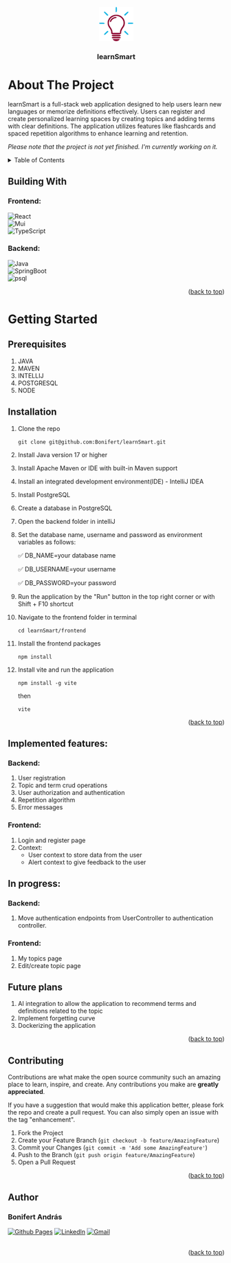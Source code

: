 <br />
<div align="center">
  <a href="https://github.com/Bonifert/learnSmart">
    <img src="frontend/public/light.png" alt="Logo" width="80" height="80">
  </a>

<h3 align="center">learnSmart</h3>
</div>

# About The Project

<p>
   learnSmart is a full-stack web application designed to help users learn new languages or memorize definitions effectively. Users can register and create personalized learning spaces by creating topics and adding terms with clear definitions. The application utilizes features like flashcards and spaced repetition algorithms to enhance learning and retention. 
</p>

_Please note that the project is not yet finished. I'm currently working on it._  




<!-- TABLE OF CONTENTS -->
<details>
  <summary>Table of Contents</summary>
  <ol>
    <li>
      <a href="#about-the-project">About The Project</a>
      <ul>
        <li><a href="#building-with">Built With</a></li>
        <li><a href="#implemented-features">Implemented features</a></li>
        <li><a href="#in-progress">In progress</a></li>
        <li><a href="#future-plans">Future plans</a></li>
      </ul>
    </li>
     <li>
       <a href="#getting-started">Getting Started</a>
      <ul>
      <li><a href="#prerequisites">Prerequisites</a></li>
        <li><a href="#installation">Installation</a></li>
      </ul>
     </li>
    <li><a href="#contributing">Contributing</a></li>
    <li><a href="#author">Author</a></li>
  </ol>
</details>


## Building With

### Frontend:

![React] <br/> ![Mui] <br/> ![TypeScript] <br/>

### Backend: <br/>

![Java] <br/> ![SpringBoot]<br/> ![psql]

<p align="right">(<a href="#about-the-project">back to top</a>)</p>


# Getting Started

## Prerequisites

1. JAVA
2. MAVEN
3. INTELLIJ
4. POSTGRESQL
5. NODE

## Installation

1. Clone the repo
   ```shell
   git clone git@github.com:Bonifert/learnSmart.git
   ```
2. Install Java version 17 or higher


3. Install Apache Maven or IDE with built-in Maven support


4. Install an integrated development environment(IDE) - IntelliJ IDEA


5. Install PostgreSQL


6. Create a database in PostgreSQL


7. Open the backend folder in intelliJ


8. Set the database name, username and password as environment variables as follows:

   ✅ DB_NAME=your database name

   ✅ DB_USERNAME=your username

   ✅ DB_PASSWORD=your password


9. Run the application by the "Run" button in the top right corner or with Shift + F10 shortcut


10. Navigate to the frontend folder in terminal
     ```shell
     cd learnSmart/frontend
     ```

11. Install the frontend packages
     ```shell
     npm install
     ```

12. Install vite and run the application
     ```shell
     npm install -g vite
     ```
    then
     ```shell
     vite
     ```

<p align="right">(<a href="#about-the-project">back to top</a>)</p>


## Implemented features:

### Backend:

1. User registration
2. Topic and term crud operations
3. User authorization and authentication
4. Repetition algorithm
5. Error messages

### Frontend:

1. Login and register page
2. Context:
   - User context to store data from the user
   - Alert context to give feedback to the user

## In progress:

### Backend:

1. Move authentication endpoints from UserController to authentication controller.

### Frontend:

1. My topics page
2. Edit/create topic page

## Future plans

1. AI integration to allow the application to recommend terms and definitions related to the topic
2. Implement forgetting curve
3. Dockerizing the application

<!-- GETTING STARTED -->

<p align="right">(<a href="#about-the-project">back to top</a>)</p>

<!-- CONTRIBUTING -->

## Contributing

Contributions are what make the open source community such an amazing place to learn, inspire, and create. Any
contributions you make are **greatly appreciated**.

If you have a suggestion that would make this application better, please fork the repo and create a pull request. You can also
simply open an issue with the tag "enhancement".

1. Fork the Project
2. Create your Feature Branch (```git checkout -b feature/AmazingFeature```)
3. Commit your Changes (`git commit -m 'Add some AmazingFeature'`)
4. Push to the Branch (`git push origin feature/AmazingFeature`)
5. Open a Pull Request

<p align="right">(<a href="#about-the-project">back to top</a>)</p>


<!-- AUTHORS -->

## Author

### Bonifert András

[![Github Pages]](https://github.com/Bonifert) 
[![LinkedIn]](https://www.linkedin.com/in/andras-bonifert/) 
[![Gmail]](mailto:bonifert.andras@gmail.com) <br/> <br/>

<p align="right">(<a href="#about-the-project">back to top</a>)</p>



<!-- MARKDOWN LINKS & IMAGES -->
<!-- https://www.markdownguide.org/basic-syntax/#reference-style-links -->

[Mui]: https://img.shields.io/badge/MaterialUi-000000?style=for-the-badge&logo=Mui

[TypeScript]: https://img.shields.io/badge/TypeScript-000000?style=for-the-badge&logo=TypeScript

[React]: https://img.shields.io/badge/React-000000?style=for-the-badge&logo=React

[Java]: https://img.shields.io/badge/Java-000000?style=for-the-badge&logo=openjdk

[SpringBoot]: https://img.shields.io/badge/SpringBoot-000000?style=for-the-badge&logo=SpringBoot

[psql]: https://img.shields.io/badge/postgresql-000000?style=for-the-badge&logo=postgresql

[Github Pages]: https://img.shields.io/badge/github-121013?style=for-the-badge&logo=github&logoColor=white

[Gmail]: https://img.shields.io/badge/Gmail-D14836?style=for-the-badge&logo=gmail&logoColor=white

[LinkedIn]: https://img.shields.io/badge/LinkedIn-0077B5?style=for-the-badge&logo=linkedin&logoColor=white
